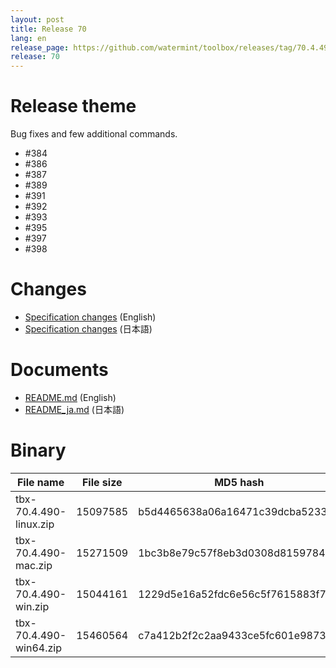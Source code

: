 ```yaml
---
layout: post
title: Release 70
lang: en
release_page: https://github.com/watermint/toolbox/releases/tag/70.4.490
release: 70
---
```


# Release theme
Bug fixes and few additional commands.

* #384 
* #386 
* #387 
* #389 
* #391 
* #392
* #393 
* #395 
* #397
* #398


# Changes

* [Specification changes](https://github.com/watermint/toolbox/blob/70.4.490/doc/generated/changes.md) (English)
* [Specification changes](https://github.com/watermint/toolbox/blob/70.4.490/doc/generated_ja/changes.md) (日本語)

# Documents

* [README.md](https://github.com/watermint/toolbox/blob/70.4.490/README.md) (English)
* [README_ja.md](https://github.com/watermint/toolbox/blob/70.4.490/README_ja.md) (日本語)

# Binary

| File name              | File size | MD5 hash                         | SHA256 hash                                                      |
|------------------------|-----------|----------------------------------|------------------------------------------------------------------|
| tbx-70.4.490-linux.zip | 15097585  | b5d4465638a06a16471c39dcba523302 | 5f98716f0b5ffb1164232cb6a9e9a1b4d90a54dedc73061d5b7a62af18a5067d |
| tbx-70.4.490-mac.zip   | 15271509  | 1bc3b8e79c57f8eb3d0308d81597849c | 5dc58850c8ce0f23fbbef7fdd993ec7c067b4b45aceaf7bef125c288fdd896ea |
| tbx-70.4.490-win.zip   | 15044161  | 1229d5e16a52fdc6e56c5f7615883f7f | bdc2ab56e4d69476998386c4e4cc2e17506ccb410cccab9ab5d5927793be2e65 |
| tbx-70.4.490-win64.zip | 15460564  | c7a412b2f2c2aa9433ce5fc601e98735 | 5b126e5ff9a86256a25700e1e4ae49f9e885e8b990bd77e0b305964589907759 |


